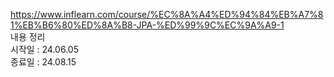 https://www.inflearn.com/course/%EC%8A%A4%ED%94%84%EB%A7%81%EB%B6%80%ED%8A%B8-JPA-%ED%99%9C%EC%9A%A9-1
<br>
내용 정리
<br>
시작일 : 24.06.05
<br>
종료일 : 24.08.15
